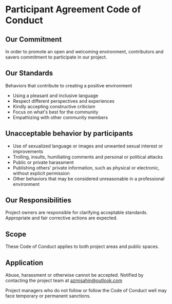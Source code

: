 # Participant Agreement Code of Conduct

## Our Commitment

In order to promote an open and welcoming environment,
contributors and savers commitment to participate in our project.

## Our Standards

Behaviors that contribute to creating a positive environment

- Using a pleasant and inclusive language
- Respect different perspectives and experiences
- Kindly accepting constructive criticism
- Focus on what's best for the community
- Empathizing with other community members

## Unacceptable behavior by participants

- Use of sexualized language or images and unwanted sexual interest or improvements
- Trolling, insults, humiliating comments and personal or political attacks
- Public or private harassment
- Publishing others' private information, such as physical or electronic, without explicit permission
- Other behaviors that may be considered unreasonable in a professional environment

## Our Responsibilities

Project owners are responsible for clarifying acceptable standards.
Appropriate and fair corrective actions are expected.

## Scope

These Code of Conduct applies to both project areas and public spaces.

## Application

Abuse, harassment or otherwise cannot be accepted.
Notified by contacting the project team at azmisahin@outlook.com

Project managers who do not follow or follow the Code of Conduct well
may face temporary or permanent sanctions.
